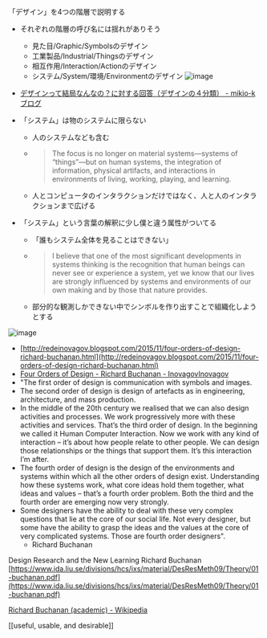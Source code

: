 
「デザイン」を4つの階層で説明する
- それぞれの階層の呼び名には揺れがありそう
    - 見た目/Graphic/Symbolsのデザイン
    - 工業製品/Industrial/Thingsのデザイン
    - 相互作用/Interaction/Actionのデザイン
    - システム/System/環境/Environmentのデザイン
![image](https://gyazo.com/6c8bd6331bebd4bb46db5ba92d18b44d/thumb/1000)
- [デザインって結局なんなの？に対する回答（デザインの４分類） - mikio-kブログ](http://mikio-k.hatenablog.jp/entry/2017/10/30/013106)

- 「システム」は物のシステムに限らない
    - 人のシステムなども含む
    - > The focus is no longer on material systems—systems of “things”—but on human systems, the integration of information, physical artifacts, and interactions in environments of living, working, playing, and learning.
    - 人とコンピュータのインタラクションだけではなく、人と人のインタラクションまで広げる
- 「システム」という言葉の解釈に少し僕と違う属性がついてる
    - 「誰もシステム全体を見ることはできない」
    - > I believe that one of the most significant developments in systems thinking is the recognition that human beings can never see or experience a system, yet we know that our lives are strongly influenced by systems and environments of our own making and by those that nature provides.
    - 部分的な観測しかできない中でシンボルを作り出すことで組織化しようとする

![image](https://gyazo.com/34a7760ec79747fab74e41b323ff5087/thumb/1000)
- [http://redeinovagov.blogspot.com/2015/11/four-orders-of-design-richard-buchanan.html](http://redeinovagov.blogspot.com/2015/11/four-orders-of-design-richard-buchanan.html)
- [Four Orders of Design - Richard Buchanan - InovagovInovagov](http://inova.gov.br/four-orders-of-design-richard-buchanan/)
- "The first order of design is communication with symbols and images.
- The second order of design is design of artefacts as in engineering, architecture, and mass production.
- In the middle of the 20th century we realised that we can also design activities and processes. We work progressively more with these activities and services. That’s the third order of design. In the beginning we called it Human Computer Interaction. Now we work with any kind of interaction – it’s about how people relate to other people. We can design those relationships or the things that support them. It’s this interaction I’m after.
- The fourth order of design is the design of the environments and systems within which all the other orders of design exist. Understanding how these systems work, what core ideas hold them together, what ideas and values – that’s a fourth order problem. Both the third and the fourth order are emerging now very strongly.
- Some designers have the ability to deal with these very complex questions that lie at the core of our social life. Not every designer, but some have the ability to grasp the ideas and the values at the core of very complicated systems. Those are fourth order designers".
    - Richard Buchanan

Design Research and the New Learning Richard Buchanan
[https://www.ida.liu.se/divisions/hcs/ixs/material/DesResMeth09/Theory/01-buchanan.pdf](https://www.ida.liu.se/divisions/hcs/ixs/material/DesResMeth09/Theory/01-buchanan.pdf)



[Richard Buchanan (academic) - Wikipedia](https://en.wikipedia.org/wiki/Richard_Buchanan_(academic))

[[useful, usable, and desirable]]